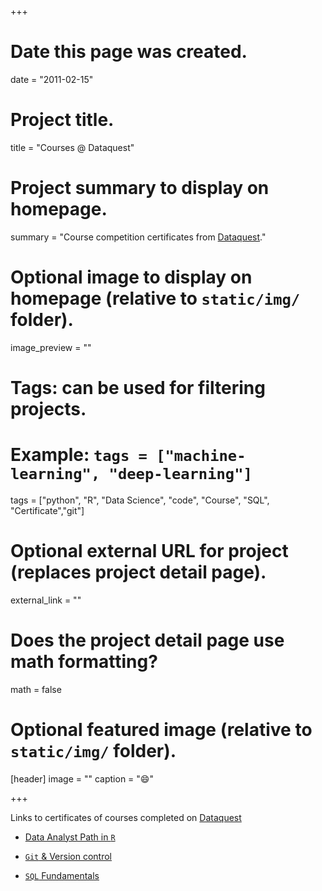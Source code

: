 +++
# Date this page was created.
date = "2011-02-15"

# Project title.
title = "Courses @ Dataquest"

# Project summary to display on homepage.
summary = "Course competition certificates from [Dataquest](https://www.dataquest.io)."

# Optional image to display on homepage (relative to `static/img/` folder).
image_preview = ""

# Tags: can be used for filtering projects.
# Example: `tags = ["machine-learning", "deep-learning"]`
tags = ["python", "R", "Data Science", "code", "Course", "SQL", "Certificate","git"]

# Optional external URL for project (replaces project detail page).
external_link = ""

# Does the project detail page use math formatting?
math = false

# Optional featured image (relative to `static/img/` folder).
[header]
image = ""
caption = ":smile:"

+++

Links to certificates of courses completed on [Dataquest](https://www.dataquest.io/view_cert/8GGK4Q8UR961241PKFLI)

- [Data Analyst Path in `R`](https://www.dataquest.io/view_cert/8GGK4Q8UR961241PKFLI)

- [`Git` & Version control](https://www.dataquest.io/view_cert/Q7WM9PIQA7JRJFMMAZUD/)

- [`SQL` Fundamentals](https://www.dataquest.io/view_cert/M6S5ITVA6FC6BDR650WG/)













